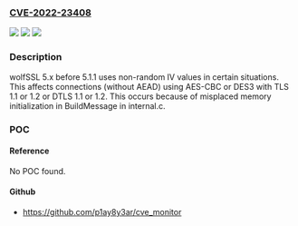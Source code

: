 ### [CVE-2022-23408](https://cve.mitre.org/cgi-bin/cvename.cgi?name=CVE-2022-23408)
![](https://img.shields.io/static/v1?label=Product&message=n%2Fa&color=blue)
![](https://img.shields.io/static/v1?label=Version&message=n%2Fa&color=blue)
![](https://img.shields.io/static/v1?label=Vulnerability&message=n%2Fa&color=brighgreen)

### Description

wolfSSL 5.x before 5.1.1 uses non-random IV values in certain situations. This affects connections (without AEAD) using AES-CBC or DES3 with TLS 1.1 or 1.2 or DTLS 1.1 or 1.2. This occurs because of misplaced memory initialization in BuildMessage in internal.c.

### POC

#### Reference
No POC found.

#### Github
- https://github.com/p1ay8y3ar/cve_monitor

